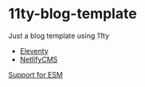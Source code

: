 # 11ty-blog-template

Just a blog template using 11ty

- [Eleventy](https://www.11ty.dev/)
- [NetlifyCMS](https://www.netlifycms.org/)

[Support for ESM](https://github.com/11ty/eleventy/issues/836#issuecomment-643603107)
